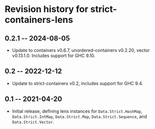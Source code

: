 # Revision history for strict-containers-lens

## 0.2.1 -- 2024-08-05

- Update to containers v0.6.7, unordered-containers v0.2.20, vector
  v0.13.1.0. Includes support for GHC 9.10.

## 0.2 -- 2022-12-12

- Update to strict-containers v0.2, includes support for GHC 9.4.

## 0.1 -- 2021-04-20

- Initial release, defining lens instances for `Data.Strict.HashMap`,
  `Data.Strict.IntMap`, `Data.Strict.Map`, `Data.Strict.Sequence`, and
  `Data.Strict.Vector`.
